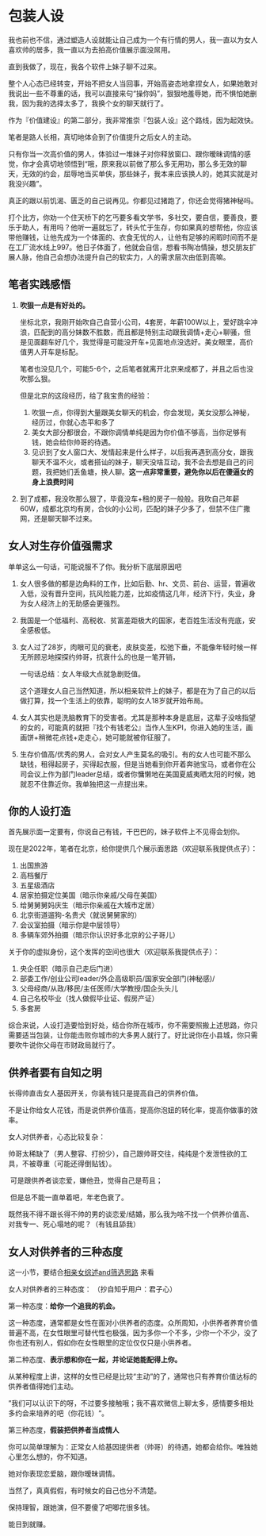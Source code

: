 # 包装人设

我也前也不信，通过塑造人设就能让自己成为一个有行情的男人，我一直以为女人喜欢帅的居多，我一直以为去拍高价值展示面没屌用。

直到我做了，现在，我各个软件上妹子聊不过来。

整个人心态已经转变，开始不把女人当回事，开始高姿态地拿捏女人，如果她敢对我说出一些不尊重的话，我可以直接来句“操你妈”，狠狠地羞辱她，而不惧怕她删我，因为我的选择太多了，我换个女的聊天就行了。

作为『价值建设』的第二部分，我非常推崇『包装人设』这个路线，因为起效快。

笔者是路人长相，真切地体会到了价值提升之后女人的主动。

只有你当一次高价值的男人，体验过一堆妹子对你释放窗口、跟你暧昧调情的感觉，你才会真切地领悟到“哦，原来我以前做了那么多无用功，那么多无效的聊天，无效的约会，屈辱地当买单侠，那些妹子，我本来应该换人的，她其实就是对我没兴趣”。

真正的跟以前饥渴、匮乏的自己说再见。你都见过猪跑了，你还会觉得猪神秘吗。

打个比方，你劝一个住天桥下的乞丐要多看文学书，多社交，要自信，要善良，要乐于助人，有用吗？他听一遍就忘了，转头忙于生存，你如果真的想帮他，你应该带他赚钱，让他先成为一个体面的、衣食无忧的人，让他有足够的闲暇时间而不是在工厂流水线上997。他日子体面了，他就会自信，想看书陶冶情操，想交朋友扩展人脉，他自己会想办法提升自己的软实力，人的需求层次由低到高嘛。

## 笔者实践感悟

1.  **吹狠一点是有好处的。**

    坐标北京，我刚开始吹自己自营小公司，4套房，年薪100W以上，爱好跳伞冲浪，匹配到的高分妹数不胜数，而且都是特别主动跟我调情+走心+聊骚，但是见面翻车好几个，我觉得是可能没开车+见面地点没选好。美女眼里，高价值男人开车是标配。

    笔者也没见几个，可能5-6个，之后笔者就离开北京来成都了，并且之后也没吹那么狠。

    但是北京的这段经历，给了我宝贵的经验：

    1. 吹狠一点，你得到大量跟美女聊天的机会，你会发现，美女没那么神秘，经历过，你就心态平和多了
    2. 美女大部分都很会，不跟你调情单纯是因为你价值不够高，当你足够有钱，她会给你帅哥的待遇。
    3. 见识到了女人窗口大、发情起来是什么样子，以后我再遇到高分女，跟我聊天不温不火，或者搭讪的妹子，聊天没啥互动，我不会去想是自己的问题，我把她们丢鱼塘，换人聊。**这一点非常重要，避免你以后在傻逼女的身上浪费时间**
2. 到了成都，我没吹那么狠了，毕竟没车+租的房子一般般。我吹自己年薪60W，成都北京均有房，合伙的小公司，匹配的妹子少多了，但禁不住广撒网，还是聊天聊不过来。

## 女人对生存价值强需求

单单这么一句话，可能说服不了你。我分析下底层原因吧

1. 女人很多做的都是边角料的工作，比如后勤、hr、文员、前台、运营，普遍收入低，没有晋升空间，抗风险能力差，比如疫情这几年，经济下行，失业，身为女人经济上的无助感会更强烈。
2. 我国是一个低福利、高税收、贫富差距极大的国家，老百姓生活没有兜底，安全感极低。
3.  女人过了28岁，肉眼可见的衰老，皮肤变差，松弛下垂，不能像年轻时候一样无所顾忌地探探约帅哥，抗衰什么的也是一笔开销，

    一句话总结：女人年级大点就急剧贬值。

    这个道理女人自己当然知道，所以相亲软件上的妹子，都是在为了自己的以后做打算，找一个生活上的依靠，聪明的女人18岁就开始布局。
4. 女人其实也是洗脑教育下的受害者。尤其是那种本身是底层，这辈子没啥指望的女的，可能真的就把『找个有钱老公』当作人生KPI，你进入她的生活，画画饼+稍微花点钱+走走心，她可能就被你征服了。
5. 生存价值高/优秀的男人，会对女人产生莫名的吸引。有的女人也可能不那么缺钱，租得起房子，买得起衣服，但是当她看到你开着奔驰宝马，或者你在公司会议上作为部门leader总结，或者你慵懒地在美国夏威夷晒太阳的时候，她就忍不住靠近你。我单独把这一点提出来。

## 你的人设打造

首先展示面一定要有，你说自己有钱，干巴巴的，妹子软件上不见得会划你。

现在是2022年，笔者在北京，给你提供几个展示面思路（欢迎联系我提供点子）：

1. 出国旅游
2. 高档餐厅
3. 五星级酒店
4. 居家拍摄定位美国（暗示你亲戚/父母在美国）
5. 给舅舅舅妈庆生（暗示你亲戚在大城市定居）
6. 北京街道遛狗-名贵犬（就说舅舅家的）
7. 会议室拍摄（暗示你是中层领导）
8. 多辆车郊外拍摄（暗示你认识好多北京的公子哥儿）

关于你的虚拟身份，这个发挥的空间也很大（欢迎联系我提供点子）：

1. 央企任职（暗示自己走后门进）
2. 部委工作/创业公司leader/外企高级职员/国家安全部门(神秘感)/
3. 父母经商/从政/移民/主任医师/大学教授/国企头头儿
4. 自己名校毕业（找人做假毕业证、假房产证）
5. 多套房

综合来说，人设打造要恰到好处，结合你所在城市，你不需要照搬上述思路，你只需要适当包装，让你能击败你城市的大多男人就行了。好比说你在小县城，你只需要吹牛说你父母在市财政局就行了。

## 供养者要有自知之明

长得帅直击女人基因开关，你装有钱只是提高自己的供养价值。

不是让你给女人花钱，而是说供养价值高，提高你泡妞的转化率，提高你做事的效率。

女人对供养者，心态比较复杂：

​ 帅哥太稀缺了（男人整容、打扮少），自己跟帅哥交往，纯纯是个发泄性欲的工具，不被尊重（可能还得倒贴钱）。

​ 可是跟供养者谈恋爱，嫌他丑，觉得自己是苟且；

​ 但是总不能一直单着吧，年老色衰了。

​ 既然我不得不跟长得不帅的男的谈恋爱/结婚，那么我为啥不找一个供养价值高、对我专一、死心塌地的呢？（有钱且舔我）

## 女人对供养者的三种态度

这一小节，要结合[相亲女综述and筛选思路](../wu-guan-yu-xiang-qin-nv/guan-yu-xiang-qin-nv.md) 来看

女人对供养者的三种态度： （抄自知乎用户：君子心）

第一种态度：**给你一个追我的机会。**

这一种态度，通常都是女性在面对小供养者的态度。众所周知，小供养者养育价值普遍不高，在女性眼里可替代性也极强，因为多你一个不多，少你一个不少，没了你也还有别人，假如你在女性眼里的定位仅仅只是小供养者。

第二种态度、**表示想和你在一起，并论证她能配得上你。**

从某种程度上讲，这样的女性已经是比较“主动”的了，通常也只有养育价值达标的供养者值得她们主动。

”我们可以认识下的呀，不过要多接触哦；我不喜欢微信上聊太多，感情要多相处多约会来培养的吧（你花钱）“。

第三种态度，**假装把供养者当成情人**

你可以简单理解为：正常女人给基因提供者（帅哥）的待遇，她都会给你。唯独她心里怎么想的，你不知道。

她对你表现恋爱脑，跟你暧昧调情。

当然了，真真假假，有时候女的自己也分不清楚。

保持理智，跟她演，但不要傻了吧唧花很多钱。

能日到就赚。
